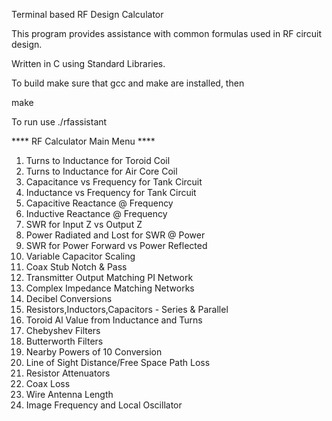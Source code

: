 Terminal based RF Design Calculator

This program provides assistance with common formulas used in RF circuit design.

Written in C using Standard Libraries.

To build make sure that gcc and make are installed, then

make

To run use ./rfassistant


   **** RF Calculator Main Menu ****

 1. Turns to Inductance for Toroid Coil
 2. Turns to Inductance for Air Core Coil
 3. Capacitance vs Frequency for Tank Circuit
 4. Inductance vs Frequency for Tank Circuit
 5. Capacitive Reactance @ Frequency
 6. Inductive Reactance @ Frequency
 7. SWR for Input Z vs Output Z
 8. Power Radiated and Lost for SWR @ Power
 9. SWR for Power Forward vs Power Reflected
10. Variable Capacitor Scaling
11. Coax Stub Notch & Pass
12. Transmitter Output Matching PI Network
13. Complex Impedance Matching Networks
14. Decibel Conversions
15. Resistors,Inductors,Capacitors - Series & Parallel
16. Toroid Al Value from Inductance and Turns
17. Chebyshev Filters
18. Butterworth Filters
19. Nearby Powers of 10 Conversion
20. Line of Sight Distance/Free Space Path Loss
21. Resistor Attenuators
22. Coax Loss
23. Wire Antenna Length
24. Image Frequency and Local Oscillator

